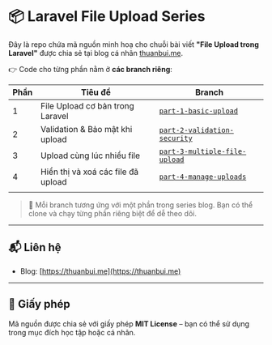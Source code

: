 # 📦 Laravel File Upload Series

Đây là repo chứa mã nguồn minh hoạ cho chuỗi bài viết **"File Upload trong Laravel"** được chia sẻ tại blog cá nhân [thuanbui.me](https://thuanbui.me).

👉 Code cho từng phần nằm ở **các branch riêng**:

| Phần | Tiêu đề                            | Branch                                                                                                                |
| ---- | ---------------------------------- | --------------------------------------------------------------------------------------------------------------------- |
| 1    | File Upload cơ bản trong Laravel   | [`part-1-basic-upload`](https://github.com/10h30/laravel-file-upload-series/tree/part-1-basic-upload)                 |
| 2    | Validation & Bảo mật khi upload    | [`part-2-validation-security`](https://github.com/10h30/laravel-file-upload-series/tree/part-2-validation-security)   |
| 3    | Upload cùng lúc nhiều file         | [`part-3-multiple-file-upload`](https://github.com/10h30/laravel-file-upload-series/tree/part-3-multiple-file-upload) |
| 4    | Hiển thị và xoá các file đã upload | [`part-4-manage-uploads`](https://github.com/10h30/laravel-file-upload-series/tree/part-4-manage-uploads)             |
|      |

> 📖 Mỗi branch tương ứng với một phần trong series blog. Bạn có thể clone và chạy từng phần riêng biệt để dễ theo dõi.

---

## 📬 Liên hệ

- Blog: [https://thuanbui.me](https://thuanbui.me)
---

## 🪪 Giấy phép

Mã nguồn được chia sẻ với giấy phép **MIT License** – bạn có thể sử dụng trong mục đích học tập hoặc cá nhân.
